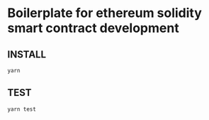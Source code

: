 # Boilerplate for ethereum solidity smart contract development

## INSTALL

```bash
yarn
```

## TEST

```bash
yarn test
```
